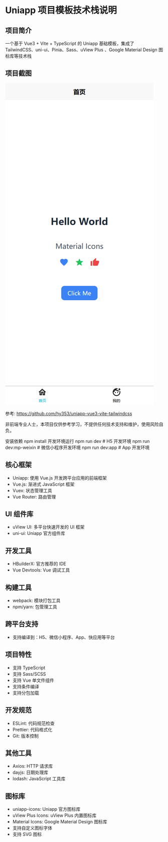 # Uniapp 项目模板技术栈说明

## 项目简介
一个基于 Vue3 + Vite + TypeScript 的 Uniapp 基础模板，集成了 TailwindCSS、uni-ui、Pinia、Sass、uView Plus 、Google Material Design 图标库等技术栈

## 项目截图
![项目截图](screenshot.png)

参考:
https://github.com/hy353/uniapp-vue3-vite-tailwindcss

非前端专业人士，本项目仅供参考学习，不提供任何技术支持和维护，使用风险自负。


安装依赖
npm install
开发环境运行
npm run dev # H5 开发环境
npm run dev:mp-weixin # 微信小程序开发环境
npm run dev:app # App 开发环境


## 核心框架
- Uniapp: 使用 Vue.js 开发跨平台应用的前端框架
- Vue.js: 渐进式 JavaScript 框架
- Vuex: 状态管理工具
- Vue Router: 路由管理

## UI 组件库
- uView UI: 多平台快速开发的 UI 框架
- uni-ui: Uniapp 官方组件库

## 开发工具
- HBuilderX: 官方推荐的 IDE
- Vue Devtools: Vue 调试工具

## 构建工具
- webpack: 模块打包工具
- npm/yarn: 包管理工具

## 跨平台支持
- 支持编译到：H5、微信小程序、App、快应用等平台

## 项目特性
- 支持 TypeScript
- 支持 Sass/SCSS
- 支持 Vue 单文件组件
- 支持条件编译
- 支持分包加载

## 开发规范
- ESLint: 代码规范检查
- Prettier: 代码格式化
- Git: 版本控制

## 其他工具
- Axios: HTTP 请求库
- dayjs: 日期处理库
- lodash: JavaScript 工具库

## 图标库
- uniapp-icons: Uniapp 官方图标库
- uView Plus Icons: uView Plus 内置图标库
- Material Icons: Google Material Design 图标库
- 支持自定义图标字体
- 支持 SVG 图标